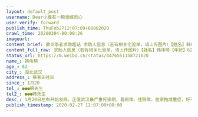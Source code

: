 ```yaml
---
layout: default_post
username: Dear小雅有一颗恨嫁的心
user_verify: forward
publish_time: ThuFeb2712:07:09+08002020
crawl_time: 20200304-00:00:26
imageurl: 
content_brief: 肺炎患者求助超话 求助人信息（若有相关化验单，请上传图片）【姓名】韩伟琦【年龄】62【所在城市】湖北武汉【所在小区、社区】蔡家田社区【患病时间】1月20【联系方式】●●●韩先生【其他紧急联系人】●●●韩先生【病情描述】 1月20日左右开始发病，正值武汉最严重传染期，看 ...全文
content_full_raw: 求助人信息（若有相关化验单，请上传图片）【姓名】韩伟琦【年龄】62【所在城市】湖北武汉【所在小区、社区】蔡家田社区【患病时间】1月20【联系方式】●●●韩先生【其他紧急联系人】●●●韩先生【病情描述】1月20日左右开始发病，正值武汉最严重传染期，看病难，住院难，在家拖成重症，好不容易住进医院，到现在近一月，从重症发展成危重，从普通吸氧到现在插管了，急需新冠肺炎痊愈后到A型血，等待医院血浆太难了，恳请大家帮助，如果有人愿意捐血浆，我们愿意有偿
status_url: https://m.weibo.cn/status/4476551158721620
name_: 韩伟琦
age_: 62
city_: 湖北武汉
address_: 蔡家田社区
since_: 1月20
tel_: ●●●韩先生
tel2_: ●●●韩先生
desc_: 1月20日左右开始发病，正值武汉最严重传染期，看病难，住院难，在家拖成重症，好不容易住进医院，到现在近一月，从重症发展成危重，从普通吸氧到现在插管了，急需新冠肺炎痊愈后到A型血，等待医院血浆太难了，恳请大家帮助，如果有人愿意捐血浆，我们愿意有偿
publish_timestamp: 2020-02-27 12:07:09+08:00
---
```

